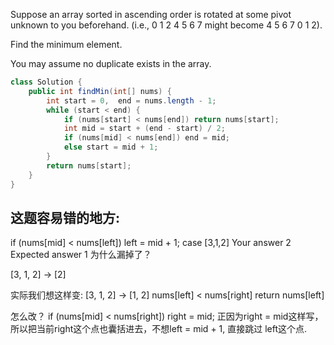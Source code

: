 
Suppose an array sorted in ascending order is rotated at some pivot unknown to you beforehand.
(i.e., 0 1 2 4 5 6 7 might become 4 5 6 7 0 1 2).

Find the minimum element.

You may assume no duplicate exists in the array.

```java
class Solution {
    public int findMin(int[] nums) {
        int start = 0,  end = nums.length - 1;
        while (start < end) {
            if (nums[start] < nums[end]) return nums[start];
            int mid = start + (end - start) / 2;
            if (nums[mid] < nums[end]) end = mid;
            else start = mid + 1;
        }
        return nums[start];
    }
}
```


## 这题容易错的地方:
if (nums[mid] < nums[left]) left = mid + 1;
    case [3,1,2]
    Your answer
          2
    Expected answer
          1
为什么漏掉了？

[3, 1, 2] -> [2]

实际我们想这样变:
[3, 1, 2] -> [1, 2] nums[left] < nums[right] return nums[left]

怎么改？
if (nums[mid] < nums[right]) right = mid;
正因为right = mid这样写，所以把当前right这个点也囊括进去，不想left = mid + 1, 直接跳过 left这个点.
